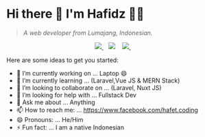 # **Hi there 👋 I'm Hafidz 👨‍💻**

> _A web developer from Lumajang, Indonesian._



<p align='center'>
  
  <a href="https://wa.me/6285236639572">
    <img src="https://img.shields.io/badge/WHATSAPP-%2325D366.svg?&style=for-the-badge&logo=whatsapp&logoColor=white" />    
  </a>&nbsp;&nbsp;
  <a href="https://www.linkedin.com/in/mohamad-hafidz-masruri-a225a9175/"></a>
    <img src="https://img.shields.io/badge/linkedin-%230077B5.svg?&style=for-the-badge&logo=linkedin&logoColor=white" />
  </a>&nbsp;&nbsp;
  <a href="https://www.instagram.com/xnuxer17/">
    <img src="https://img.shields.io/badge/instagram-%23E4405F.svg?&style=for-the-badge&logo=instagram&logoColor=white" />        
  </a>&nbsp;&nbsp;
  
</p>

<!-- <p align='center'>
  📫 How to reach me: <a href='https://www.facebook.com/hafet.coding'>Hafidz</a>
</p>
<p align='center'>
  <a href="#"><img src="https://badges.pufler.dev/visits/alexandresanlim/alexandresanlim"></a> hipsters and nerds come here o/
</p> -->


Here are some ideas to get you started:

- 🔭 I’m currently working on ... Laptop 😄
- 🌱 I’m currently learning ... (Laravel,Vue JS & MERN Stack)
- 👯 I’m looking to collaborate on ... (Laravel, Nuxt JS)
- 🤔 I’m looking for help with ... Fullstack Dev
- 💬 Ask me about ... Anything
- 📫 How to reach me: ... https://www.facebook.com/hafet.coding
- 😄 Pronouns: ... He/Him
- ⚡ Fun fact: ... I am a native Indonesian

